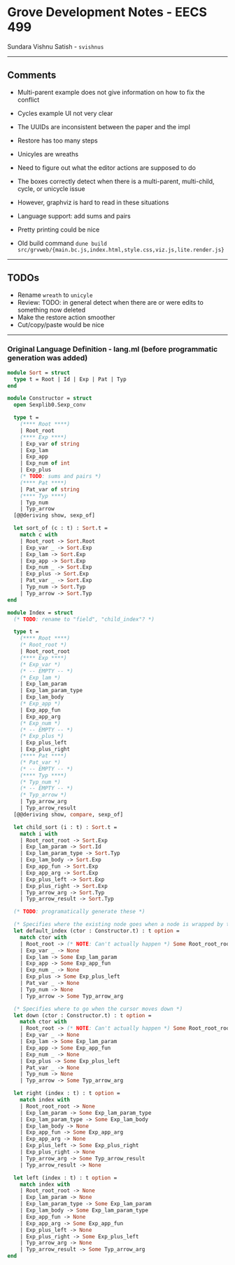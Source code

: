 # Grove Development Notes - EECS 499

Sundara Vishnu Satish -  `svishnus`

---

## Comments

- Multi-parent example does not give information on how to fix the conflict
- Cycles example UI not very clear
- The UUIDs are inconsistent between the paper and the impl
- Restore has too many steps
- Unicyles are wreaths
- Need to figure out what the editor actions are supposed to do

- The boxes correctly detect when there is a multi-parent, multi-child, cycle, or unicycle issue
- However, graphviz is hard to read in these situations

- Language support: add sums and pairs
- Pretty printing could be nice
- Old build command `dune build src/grvweb/{main.bc.js,index.html,style.css,viz.js,lite.render.js}`

---

## TODOs

- Rename `wreath` to `unicyle`
- Review: TODO: in general detect when there are or were edits to something now deleted
- Make the restore action smoother
- Cut/copy/paste would be nice

---

### Original Language Definition - lang.ml (before programmatic generation was added)

```ocaml
module Sort = struct
  type t = Root | Id | Exp | Pat | Typ
end

module Constructor = struct
  open Sexplib0.Sexp_conv

  type t =
    (**** Root ****)
    | Root_root
    (**** Exp ****)
    | Exp_var of string
    | Exp_lam
    | Exp_app
    | Exp_num of int
    | Exp_plus
    (* TODO: sums and pairs *)
    (**** Pat ****)
    | Pat_var of string
    (**** Typ ****)
    | Typ_num
    | Typ_arrow
  [@@deriving show, sexp_of]

  let sort_of (c : t) : Sort.t =
    match c with
    | Root_root -> Sort.Root
    | Exp_var _ -> Sort.Exp
    | Exp_lam -> Sort.Exp
    | Exp_app -> Sort.Exp
    | Exp_num _ -> Sort.Exp
    | Exp_plus -> Sort.Exp
    | Pat_var _ -> Sort.Exp
    | Typ_num -> Sort.Typ
    | Typ_arrow -> Sort.Typ
end

module Index = struct
  (* TODO: rename to "field", "child_index"? *)

  type t =
    (**** Root ****)
    (* Root_root *)
    | Root_root_root
    (**** Exp ****)
    (* Exp_var *)
    (* -- EMPTY -- *)
    (* Exp_lam *)
    | Exp_lam_param
    | Exp_lam_param_type
    | Exp_lam_body
    (* Exp_app *)
    | Exp_app_fun
    | Exp_app_arg
    (* Exp_num *)
    (* -- EMPTY -- *)
    (* Exp_plus *)
    | Exp_plus_left
    | Exp_plus_right
    (**** Pat ****)
    (* Pat_var *)
    (* -- EMPTY -- *)
    (**** Typ ****)
    (* Typ_num *)
    (* -- EMPTY -- *)
    (* Typ_arrow *)
    | Typ_arrow_arg
    | Typ_arrow_result
  [@@deriving show, compare, sexp_of]

  let child_sort (i : t) : Sort.t =
    match i with
    | Root_root_root -> Sort.Exp
    | Exp_lam_param -> Sort.Id
    | Exp_lam_param_type -> Sort.Typ
    | Exp_lam_body -> Sort.Exp
    | Exp_app_fun -> Sort.Exp
    | Exp_app_arg -> Sort.Exp
    | Exp_plus_left -> Sort.Exp
    | Exp_plus_right -> Sort.Exp
    | Typ_arrow_arg -> Sort.Typ
    | Typ_arrow_result -> Sort.Typ

  (* TODO: programatically generate these *)

  (* Specifies where the existing node goes when a node is wrapped by the given constructor *)
  let default_index (ctor : Constructor.t) : t option =
    match ctor with
    | Root_root -> (* NOTE: Can't actually happen *) Some Root_root_root
    | Exp_var _ -> None
    | Exp_lam -> Some Exp_lam_param
    | Exp_app -> Some Exp_app_fun
    | Exp_num _ -> None
    | Exp_plus -> Some Exp_plus_left
    | Pat_var _ -> None
    | Typ_num -> None
    | Typ_arrow -> Some Typ_arrow_arg

  (* Specifies where to go when the cursor moves down *)
  let down (ctor : Constructor.t) : t option =
    match ctor with
    | Root_root -> (* NOTE: Can't actually happen *) Some Root_root_root
    | Exp_var _ -> None
    | Exp_lam -> Some Exp_lam_param
    | Exp_app -> Some Exp_app_fun
    | Exp_num _ -> None
    | Exp_plus -> Some Exp_plus_left
    | Pat_var _ -> None
    | Typ_num -> None
    | Typ_arrow -> Some Typ_arrow_arg

  let right (index : t) : t option =
    match index with
    | Root_root_root -> None
    | Exp_lam_param -> Some Exp_lam_param_type
    | Exp_lam_param_type -> Some Exp_lam_body
    | Exp_lam_body -> None
    | Exp_app_fun -> Some Exp_app_arg
    | Exp_app_arg -> None
    | Exp_plus_left -> Some Exp_plus_right
    | Exp_plus_right -> None
    | Typ_arrow_arg -> Some Typ_arrow_result
    | Typ_arrow_result -> None

  let left (index : t) : t option =
    match index with
    | Root_root_root -> None
    | Exp_lam_param -> None
    | Exp_lam_param_type -> Some Exp_lam_param
    | Exp_lam_body -> Some Exp_lam_param_type
    | Exp_app_fun -> None
    | Exp_app_arg -> Some Exp_app_fun
    | Exp_plus_left -> None
    | Exp_plus_right -> Some Exp_plus_left
    | Typ_arrow_arg -> None
    | Typ_arrow_result -> Some Typ_arrow_arg
end

```
